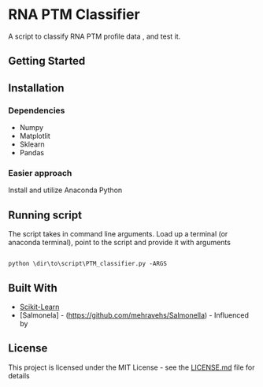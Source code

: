 # RNA PTM Classifier

A script to classify RNA PTM profile data , and test it.

## Getting Started



## Installation


### Dependencies

- Numpy
- Matplotlit
- Sklearn
- Pandas


### Easier approach

Install and utilize Anaconda Python

## Running script

The script takes in command line arguments. Load up a terminal (or anaconda terminal), point to the script and provide it with arguments

```

python \dir\to\script\PTM_classifier.py -ARGS

```

## Built With

* [Scikit-Learn](https://github.com/scikit-learn/scikit-learn)
* [Salmonela] - (https://github.com/mehravehs/Salmonella) - Influenced by

## License

This project is licensed under the MIT License - see the [LICENSE.md](LICENSE.md) file for details

